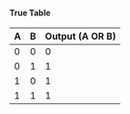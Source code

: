 #### True Table

| A | B | Output (A OR B) |
|---|---|---------------|
| 0 | 0 | 0             |
| 0 | 1 | 1             |
| 1 | 0 | 1             |
| 1 | 1 | 1             |



